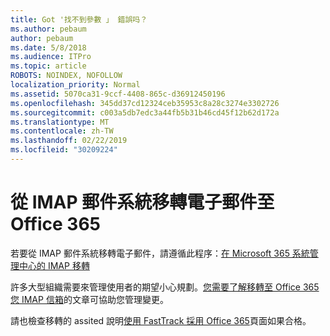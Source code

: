 ```yaml
---
title: Got '找不到參數 」 錯誤吗？
ms.author: pebaum
author: pebaum
ms.date: 5/8/2018
ms.audience: ITPro
ms.topic: article
ROBOTS: NOINDEX, NOFOLLOW
localization_priority: Normal
ms.assetid: 5070ca31-9ccf-4408-865c-d36912450196
ms.openlocfilehash: 345dd37cd12324ceb35953c8a28c3274e3302726
ms.sourcegitcommit: c003a5db7edc3a44fb5b31b46cd45f12b62d172a
ms.translationtype: MT
ms.contentlocale: zh-TW
ms.lasthandoff: 02/22/2019
ms.locfileid: "30209224"
---
```

# <a name="migrating-email-from-imap-email-system-to-office-365"></a>從 IMAP 郵件系統移轉電子郵件至 Office 365

若要從 IMAP 郵件系統移轉電子郵件，請遵循此程序：[在 Microsoft 365 系統管理中心的 IMAP 移轉](https://support.office.com/article/4682f2e4-f720-4868-91ab-207f5b0c325d)
  
許多大型組織需要來管理使用者的期望小心規劃。[您需要了解移轉至 Office 365 您 IMAP 信箱](https://docs.microsoft.com/en-us/Exchange/mailbox-migration/migrating-imap-mailboxes/migrating-imap-mailboxes)的文章可協助您管理變更。 

請也檢查移轉的 assited 說明[使用 FastTrack 採用 Office 365](https://www.microsoft.com/fasttrack/microsoft-365/office-365)頁面如果合格。
  

